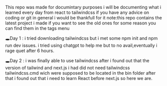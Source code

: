 This repo was made for documintary purposes i will be documenting what i learned every day from react to tailwindcss
if you have any advice on coding or git in general i would be thankfull for it
note:this repo contains the latest project i made if you want to see the old ones for some reason you can find them in the tags menu

🕳Day 1 : 
  i tried downloading tailwindcss but i met some npm init and npm run dev issues.
  i tried using chatgpt to help me but to no avail,eventually i rage quet after 6 hours.

🕳Day 2 : 
  i was finally able to use tailwindcss after i found out that the version of tailwind and next.js i had did not need
tailwindcss tailwindcss.cmd wich were  supposed to be located in the bin folder after that i found out that i need to
learn React before next.js so here we are.


